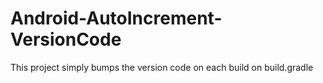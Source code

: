 # Android-AutoIncrement-VersionCode
This project simply bumps the version code on each build on build.gradle
